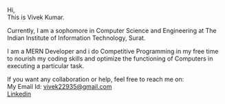 Hi,  
This is Vivek Kumar.

Currently, I am a sophomore in Computer Science and Engineering at The Indian Institute of Information Technology, Surat.

I am a MERN Developer and i do Competitive Programming in my free time to nourish my coding skills and optimize the functioning of Computers in executing a particular task.


If you want any collaboration or help, feel free to reach me on:  
My Email Id: vivek22935@gmail.com  
[Linkedin](https://www.linkedin.com/in/vivek-kumar-75025a220/) 
